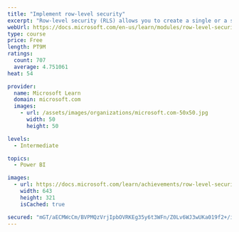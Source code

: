 ```yaml
---
title: "Implement row-level security"
excerpt: "Row-level security (RLS) allows you to create a single or a set of reports that targets data for a specific user. In this module, you will learn how to implement RLS by using either a static or dynamic method and how Microsoft Power BI simplifies testing RLS in Power BI Desktop and Power BI service."
webUrl: https://docs.microsoft.com/en-us/learn/modules/row-level-security-power-bi/
type: course
price: Free
length: PT9M
ratings:
  count: 707
  average: 4.751061
heat: 54

provider:
  name: Microsoft Learn
  domain: microsoft.com
  images:
    - url: /assets/images/organizations/microsoft.com-50x50.jpg
      width: 50
      height: 50

levels:
  - Intermediate

topics:
  - Power BI

images:
  - url: https://docs.microsoft.com/learn/achievements/row-level-security-power-bi-social.png
    width: 643
    height: 321
    isCached: true

secured: "mGT/aECMWcCm/BVPMQzVrjIpbOVRKEg35y6t3WFn/Z0Lv6WJ3wUKa019f2+/i0BduMXRO/yC/uWNzhQ8XEqRlvbVET+zsuNrXZ0ZechnHjjR93LTMT1Xa6fxWvYhGQ0l/cL5bMWTaFoRbk9SHe/8SKp8V4q7x/yDTv+b/hUQvUfmHP+ZVyMLwgmr+l2l5UMcBeT1quq6EHSqwB3uROKkFta2vG1F8G3eoJ+VcFCwSMF9RIKramltBbO2S/j7qnOGFh3Zt/Y6GNis/kRVwlCd76cId5sJnOTK2aACSEmwrcJ5FpmftQQg/2bPmvPL1nh4s+uFJrxy1d18PU/9sDQXcyNHRlfSfeX5yB6fYlnEuWq442NhHXCmzU4sOYRTELRYl5WvswF2SEEplTbTmNZR7oSi5G46GDuY53vRTrmPVp0=;ahkAwn2W5+2ZVVK4X3OuIQ=="
---
```


